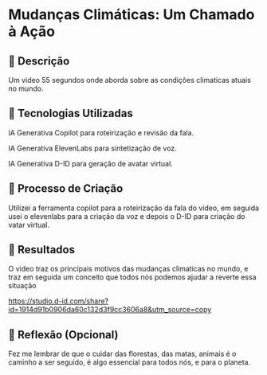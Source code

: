 

# Mudanças Climáticas: Um Chamado à Ação

## 📒 Descrição
 Um video 55 segundos onde aborda sobre as condições climaticas atuais no mundo.
 
## 🤖 Tecnologias Utilizadas
 IA Generativa Copilot para roteirização e revisão da fala.
 
 IA Generativa ElevenLabs para sintetização de voz.
 
 IA Generativa D-ID para geração de avatar virtual.

## 🧐 Processo de Criação
 Utilizei a ferramenta copilot para a roteirização da fala do video, em seguida usei o elevenlabs para a criação da voz e depois o D-ID para criação do vatar virtual.

## 🚀 Resultados
 O video traz os principais motivos das mudanças climaticas no mundo, e traz em seguida um conceito que todos nós podemos ajudar a reverte essa situação
 
 https://studio.d-id.com/share?id=1914d91b0906da60c132d3f9cc3606a8&utm_source=copy
## 💭 Reflexão (Opcional)
 Fez me lembrar de que o cuidar das florestas, das matas, animais é o caminho a ser seguido, é algo essencial para todos nós, e para o planeta.
